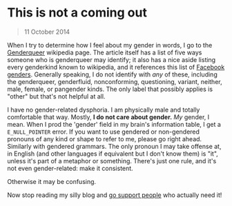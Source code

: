 # This is not a coming out

> 11 October 2014

When I try to determine how I feel about my gender in words, I go to the
[Genderqueer] wikipedia page. The article itself has a list of five ways
someone who is genderqueer may identify; it also has a nice aside listing every
genderkind known to wikipedia, and it references this list of [Facebook
genders]. Generally speaking, I do not identify with *any* of these, including
the genderqueer, genderfluid, nonconforming, questioning, variant, neither,
male, female, or pangender kinds. The only label that possibly applies is
"other" but that's not helpful at all.

I have no gender-related dysphoria. I am physically male and totally
comfortable that way. Mostly, __I do not care about gender.__ *My* gender, I
mean. When I prod the 'gender' field in my brain's information table, I get a
`E_NULL_POINTER` error. If you want to use gendered or non-gendered pronouns of
any kind or shape to refer to me, please go right ahead. Similarly with
gendered grammars. The only pronoun I may take offense at, in English (and
other languages if equivalent but I don't know them) is "it", unless it's part
of a metaphor or something. There's just one rule, and it's not even
gender-related: make it consistent.

Otherwise it may be confusing.

Now stop reading my silly blog and [go support people] who actually need it!

[Genderqueer]: https://en.wikipedia.org/wiki/Genderqueer
[Facebook genders]: http://www.slate.com/blogs/future_tense/2014/02/13/facebook_custom_gender_options_here_are_all_56_custom_options.html
[go support people]: https://en.wikipedia.org/wiki/National_Coming_Out_Day
